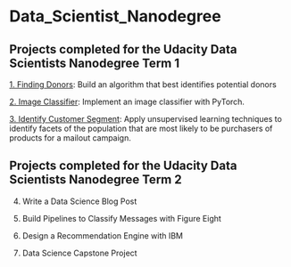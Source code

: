 # Data_Scientist_Nanodegree

## Projects completed for the Udacity Data Scientists Nanodegree Term 1
[1. Finding Donors](https://github.com/joshxinjie/Data_Scientist_Nanodegree/tree/master/finding_donors): Build an algorithm that best identifies potential donors

[2. Image Classifier](https://github.com/joshxinjie/Data_Scientist_Nanodegree/tree/master/image_classifier): Implement an image classifier with PyTorch. 

[3. Identify Customer Segment](https://github.com/joshxinjie/Data_Scientist_Nanodegree/tree/master/identify_customer_segment): Apply unsupervised learning techniques to identify facets of the population that are most likely to be purchasers of products for a mailout campaign.

## Projects completed for the Udacity Data Scientists Nanodegree Term 2
4. Write a Data Science Blog Post

5. Build Pipelines to Classify Messages with Figure Eight

6. Design a Recommendation Engine with IBM

7. Data Science Capstone Project
